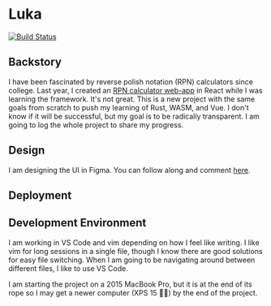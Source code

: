 # Luka

[![Build Status](https://dev.azure.com/teckert0973/res/_apis/build/status/t-eckert.luka?branchName=master)](https://dev.azure.com/teckert0973/res/_build/latest?definitionId=3&branchName=master)

## Backstory

I have been fascinated by reverse polish notation (RPN) calculators since college. Last year, I created an [RPN calculator web-app](http://rpn.herokuapp.com/) in React while I was learning the framework. It's not great. This is a new project with the same goals from scratch to push my learning of Rust, WASM, and Vue. I don't know if it will be successful, but my goal is to be radically transparent. I am going to log the whole project to share my progress.  

## Design

I am designing the UI in Figma. You can follow along and comment [here](https://www.figma.com/file/rhgSHZhr0glvEwKqDv99rp/Luka?node-id=0%3A1).

## Deployment

## Development Environment

I am working in VS Code and vim depending on how I feel like writing. I like vim for long sessions in a single file, though I know there are good solutions for easy file switching. When I am going to be navigating around between different files, I like to use VS Code.  

I am starting the project on a 2015 MacBook Pro, but it is at the end of its rope so I may get a newer computer (XPS 15 🙏🏼) by the end of the project.  
